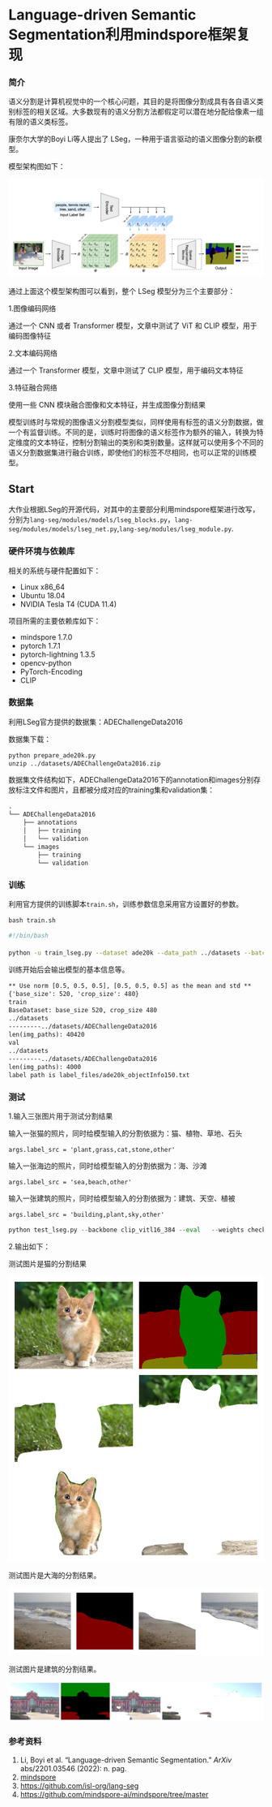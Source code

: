 # Language-driven Semantic Segmentation利用mindspore框架复现

### 简介

语义分割是计算机视觉中的一个核心问题，其目的是将图像分割成具有各自语义类别标签的相关区域。大多数现有的语义分割方法都假定可以潜在地分配给像素一组有限的语义类标签。

康奈尔大学的Boyi Li等人提出了 LSeg，一种用于语言驱动的语义图像分割的新模型。

模型架构图如下：

![structure](./structure.png)

通过上面这个模型架构图可以看到，整个 LSeg 模型分为三个主要部分：

1.图像编码网络

通过一个 CNN 或者 Transformer 模型，文章中测试了 ViT 和 CLIP 模型，用于编码图像特征

2.文本编码网络

通过一个 Transformer 模型，文章中测试了 CLIP 模型，用于编码文本特征

3.特征融合网络

使用一些 CNN 模块融合图像和文本特征，并生成图像分割结果

模型训练时与常规的图像语义分割模型类似，同样使用有标签的语义分割数据，做一个有监督训练。不同的是，训练时将图像的语义标签作为额外的输入，转换为特定维度的文本特征，控制分割输出的类别和类别数量。这样就可以使用多个不同的语义分割数据集进行融合训练，即使他们的标签不尽相同，也可以正常的训练模型。

## Start

大作业根据LSeg的开源代码，对其中的主要部分利用mindspore框架进行改写，分别为`lang-seg/modules/models/lseg_blocks.py`，`lang-seg/modules/models/lseg_net.py`,`lang-seg/modules/lseg_module.py`.

### 硬件环境与依赖库

相关的系统与硬件配置如下：

- Linux x86_64
- Ubuntu 18.04
- NVIDIA Tesla T4 (CUDA 11.4)

项目所需的主要依赖库如下：

- mindspore 1.7.0
- pytorch 1.7.1
- pytorch-lightning 1.3.5
- opencv-python
- PyTorch-Encoding
- CLIP

### 数据集

利用LSeg官方提供的数据集：ADEChallengeData2016

数据集下载：

```
python prepare_ade20k.py
unzip ../datasets/ADEChallengeData2016.zip
```

数据集文件结构如下，ADEChallengeData2016下的annotation和images分别存放标注文件和图片，且都被分成对应的training集和validation集：

```
.
└── ADEChallengeData2016
    ├── annotations
    │   ├── training
    │   └── validation
    └── images
        ├── training
        └── validation
```

### 训练

利用官方提供的训练脚本`train.sh`，训练参数信息采用官方设置好的参数。

```
bash train.sh
```

```bash
#!/bin/bash

python -u train_lseg.py --dataset ade20k --data_path ../datasets --batch_size 1 --exp_name lseg_ade20k_l16  --base_lr 0.004 --weight_decay 1e-4 --no-scaleinv --max_epochs 200 --widehead --accumulate_grad_batches 2 --backbone clip_vitl16_384
```

训练开始后会输出模型的基本信息等。

```
** Use norm [0.5, 0.5, 0.5], [0.5, 0.5, 0.5] as the mean and std **
{'base_size': 520, 'crop_size': 480}
train
BaseDataset: base_size 520, crop_size 480
../datasets
---------../datasets/ADEChallengeData2016
len(img_paths): 40420
val
../datasets
---------../datasets/ADEChallengeData2016
len(img_paths): 4000
label path is label_files/ade20k_objectInfo150.txt
```

### 测试

1.输入三张图片用于测试分割结果

输入一张猫的照片，同时给模型输入的分割依据为：猫、植物、草地、石头

```
args.label_src = 'plant,grass,cat,stone,other'
```

输入一张海边的照片，同时给模型输入的分割依据为：海、沙滩

```
args.label_src = 'sea,beach,other'
```

输入一张建筑的照片，同时给模型输入的分割依据为：建筑、天空、植被

```
args.label_src = 'building,plant,sky,other'
```

```python
python test_lseg.py --backbone clip_vitl16_384 --eval   --weights checkpoints/lseg_ade20k_l16.ckpt --widehead --no-scaleinv 
```

2.输出如下：

测试图片是猫的分割结果

![](./output1.png)

测试图片是大海的分割结果。

![test](./output2.png)

测试图片是建筑的分割结果。

![test](./output3.png)

### 参考资料

1. Li, Boyi et al. “Language-driven Semantic Segmentation.” *ArXiv* abs/2201.03546 (2022): n. pag.
2. [mindspore](https://mindspore.cn/docs/zh-CN/r1.7/index.html)
3. https://github.com/isl-org/lang-seg
4. https://github.com/mindspore-ai/mindspore/tree/master